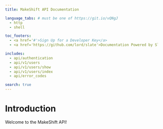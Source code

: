 ```yaml
---
title: MakeShift API Documentation

language_tabs: # must be one of https://git.io/vQNgJ
  - http
  - shell

toc_footers:
  - <a href='#'>Sign Up for a Developer Key</a>
  - <a href='https://github.com/lord/slate'>Documentation Powered by Slate</a>

includes:
  - api/authentication
  - api/v1/users
  - api/v1/users/show
  - api/v1/users/index
  - api/error_codes

search: true
---
```


# Introduction

Welcome to the MakeShift API!

